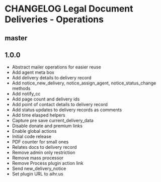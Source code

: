 # CHANGELOG Legal Document Deliveries - Operations

## master

## 1.0.0
* Abstract mailer operations for easier reuse
* Add agent meta box
* Add delivery details to delivery record
* Add notice_new_delivery, notice_assign_agent, notice_status_change methods
* Add notify_cc
* Add page count and delivery ids
* Add point of contact details to delivery record
* Add status updates to delivery records as comments
* Add time elasped helpers
* Capture pre save current_delivery_data
* Disable donate and premium links
* Enable global actions
* Initial code release 
* PDF counter for small ones
* Relates docs to delivery record
* Remove admin only restriction
* Remove mass processor
* Remove Process plugin action link
* Send new_delivery_notice
* Set plugin URL to aihr.us